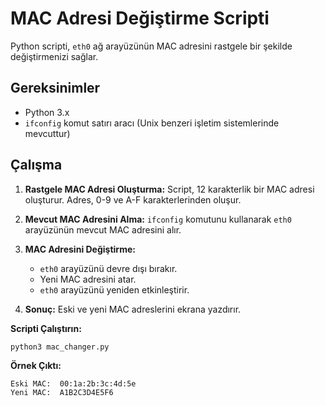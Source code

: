 # MAC Adresi Değiştirme Scripti

Python scripti, `eth0` ağ arayüzünün MAC adresini rastgele bir şekilde değiştirmenizi sağlar.

## Gereksinimler

- Python 3.x
- `ifconfig` komut satırı aracı (Unix benzeri işletim sistemlerinde mevcuttur)

## Çalışma 

1. **Rastgele MAC Adresi Oluşturma:** Script, 12 karakterlik bir MAC adresi oluşturur. Adres, 0-9 ve A-F karakterlerinden oluşur.

2. **Mevcut MAC Adresini Alma:** `ifconfig` komutunu kullanarak `eth0` arayüzünün mevcut MAC adresini alır.

3. **MAC Adresini Değiştirme:** 
   - `eth0` arayüzünü devre dışı bırakır.
   - Yeni MAC adresini atar.
   - `eth0` arayüzünü yeniden etkinleştirir.

4. **Sonuç:** Eski ve yeni MAC adreslerini ekrana yazdırır.



 **Scripti Çalıştırın:**

   ```bash
   python3 mac_changer.py
   ```

 **Örnek Çıktı:**

   ```plaintext
   Eski MAC:  00:1a:2b:3c:4d:5e
   Yeni MAC:  A1B2C3D4E5F6
   ```
